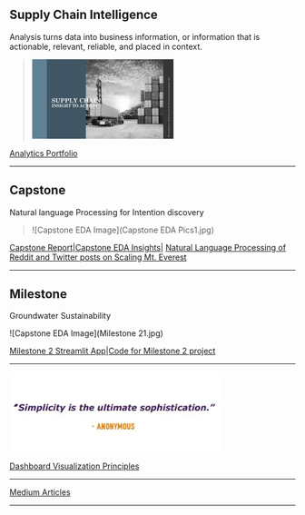 ## Supply Chain Intelligence

Analysis turns data into business information, or information that is actionable, relevant, reliable, and placed in context.


> ![SupplychainCover](SupplyChainCover1.jpg)

[Analytics Portfolio](https://github.com/sjtalkar/sjtalkar.github.io/blob/main/Spur%20Into%20Action%20Read%20Only.pdf)

*********************************************************************************

## Capstone

Natural language Processing for Intention discovery

> ![Capstone EDA Image](Capstone EDA Pics1.jpg)

[Capstone Report](http://umsi-mads-capstone-himalayas.s3-website-eu-west-1.amazonaws.com/citations.html)|[Capstone EDA Insights](https://github.com/sjtalkar/capstone_dashboard/blob/main/docs/insights_from_eda.md)|
[Natural Language Processing of Reddit and Twitter posts on Scaling Mt. Everest](https://dagshub.com/sjtalkar/capstone_himalayas/src/main/notebooks/04_reddit_intent_discovery_berttopic.ipynb)

*********************************************************************************
## Milestone

Groundwater Sustainability

![Capstone EDA Image](Milestone 21.jpg)

[Milestone 2 Streamlit App](https://sjtalkar-milestone2-streamlit-milestone2-app-g8fn85.streamlit.app/)|[Code for Milestone 2 project](https://github.com/sjtalkar/milestone2_waterwells_deepnote)

************************************************************************************
![Visualization Image](VisualIcon.jpg)

[Dashboard Visualization Principles](https://github.com/sjtalkar/sjtalkar.github.io/blob/main/Power%20BI%20Dashboard%20Design%20Standards.pdf)

*************************************************************************************

[Medium Articles](https://sjtalkar.medium.com/)

**************************************************************************************
